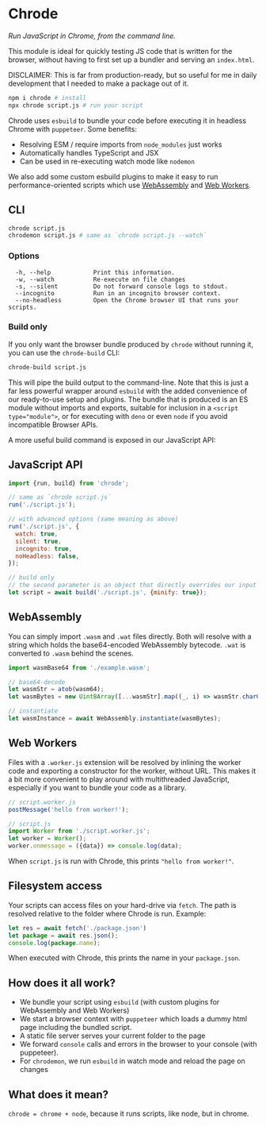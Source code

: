 # Chrode

_Run JavaScript in Chrome, from the command line._

This module is ideal for quickly testing JS code that is written for the browser, without having to first set up a bundler and serving an `index.html`.

DISCLAIMER: This is far from production-ready, but so useful for me in daily development that I needed to make a package out of it.

```sh
npm i chrode # install
npx chrode script.js # run your script
```

Chrode uses `esbuild` to bundle your code before executing it in headless Chrome with `puppeteer`. Some benefits:

* Resolving ESM / require imports from `node_modules` just works
* Automatically handles TypeScript and JSX
* Can be used in re-executing watch mode like `nodemon`

We also add some custom esbuild plugins to make it easy to run performance-oriented scripts which use [WebAssembly](#webassembly) and [Web Workers](#web-workers).

## CLI

```sh
chrode script.js
chrodemon script.js # same as `chrode script.js --watch`
```

### Options

```
  -h, --help            Print this information.
  -w, --watch           Re-execute on file changes
  -s, --silent          Do not forward console logs to stdout.
  --incognito           Run in an incognito browser context.
  --no-headless         Open the Chrome browser UI that runs your scripts.
```

### Build only

If you only want the browser bundle produced by `chrode` without running it, you can use the `chrode-build` CLI:

```sh
chrode-build script.js
```

This will pipe the build output to the command-line. Note that this is just a far less powerful wrapper around `esbuild` with the added convenience of our ready-to-use setup and plugins. The bundle that is produced is an ES module without imports and exports, suitable for inclusion in a `<script type="module">`, or for executing with `deno` or even `node` if you avoid incompatible Browser APIs.

A more useful build command is exposed in our JavaScript API:

## JavaScript API

```js
import {run, build} from 'chrode';

// same as `chrode script.js`
run('./script.js');

// with advanced options (same meaning as above)
run('./script.js', {
  watch: true,
  silent: true,
  incognito: true,
  noHeadless: false,
});

// build only
// the second parameter is an object that directly overrides our input to esbuild.build(...)
let script = await build('./script.js', {minify: true});
```

## WebAssembly

You can simply import `.wasm` and `.wat` files directly. Both will resolve with a string which holds the base64-encoded WebAssembly bytecode. `.wat` is converted to `.wasm` behind the scenes.

```js
import wasmBase64 from './example.wasm';

// base64-decode
let wasmStr = atob(wasm64);
let wasmBytes = new Uint8Array([...wasmStr].map((_, i) => wasmStr.charCodeAt(i)));

// instantiate
let wasmInstance = await WebAssembly.instantiate(wasmBytes);
```

## Web Workers

Files with a `.worker.js` extension will be resolved by inlining the worker code and exporting a constructor for the worker, without URL. This makes it a bit more convenient to play around with multithreaded JavaScript, especially if you want to bundle your code as a library.

```js
// script.worker.js
postMessage('hello from worker!');
```

```js
// script.js
import Worker from './script.worker.js';
let worker = Worker();
worker.onmessage = ({data}) => console.log(data);
```

When `script.js` is run with Chrode, this prints `"hello from worker!"`.


## Filesystem access

Your scripts can access files on your hard-drive via `fetch`. The path is resolved relative to the folder where Chrode is run. Example:

```js
let res = await fetch('./package.json')
let package = await res.json();
console.log(package.name);
```

When executed with Chrode, this prints the name in your `package.json`.

## How does it all work?

- We bundle your script using `esbuild` (with custom plugins for WebAssembly and Web Workers)
- We start a browser context with `puppeteer` which loads a dummy html page including the bundled script.
- A static file server serves your current folder to the page
- We forward `console` calls and errors in the browser to your console (with puppeteer).
- For `chrodemon`, we run `esbuild` in watch mode and reload the page on changes

## What does it mean?

`chrode = chrome + node`, because it runs scripts, like node, but in chrome.

